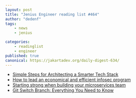 ```yaml
---
layout: post
title: "Jenius Engineer reading list #464"
author: "dedenf"
tags:
    - news
    - jenius

categories:
    - readinglist
    - engineer
published: true
canonical: https://jakartadev.org/daily-digest-634/
---
```


- [Simple Steps for Architecting a Smarter Tech Stack](https://stackshare.io/optimizely/simple-steps-for-architecting-a-smarter-tech-stack)
- [How to lead an economical and efficient infosec program](https://www.securitymagazine.com/articles/93012-how-to-lead-an-economical-and-efficient-infosec-program)
- [Starting strong when building your microservices team](https://www.information-age.com/starting-strong-when-building-your-microservices-team-123490963/)
- [Git Switch Branch: Everything You Need to Know](https://stackshare.io/cloudbees/git-switch-branch-everything-you-need-to-know)
